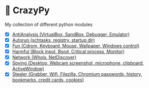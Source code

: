 
# :mushroom: CrazyPy

My collection of different python modules

 - [X] [AntiAnalysis (VirtualBox, SandBox, Debugger, Emulator)](AntiAnalysis)
 - [X] [Autorun (schtasks, registry, startup dir)](Autorun)
 - [X] [Fun (Cdrom, Keyboard, Mouse, Wallpaper, Windows control)](Fun)
 - [X] [Harmful (Block input, Bsod, Critical process, Monitor)](Harmful)
 - [X] [Network (Whois, NetDiscover)](Network)
 - [X] [Spying (Desktop, Webcam screenshot, microphone, clipboard, ActiveWindow)](Spying)
 - [X] [Stealer (Grabber, Wifi, Filezilla, Chromium passwords, history, bookmarks, credit cards, cookies)](Stealer)
